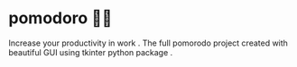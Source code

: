 # pomodoro 🍅🍅

Increase your productivity in work . The full pomorodo project created with beautiful GUI using tkinter python package .
